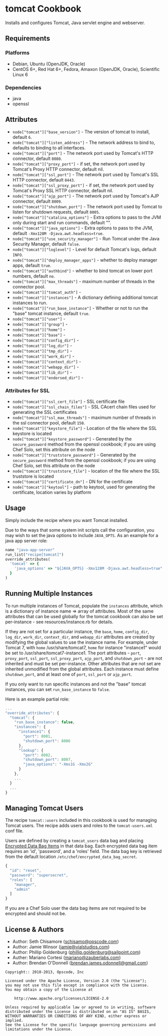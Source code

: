 tomcat Cookbook
===============
Installs and configures Tomcat, Java servlet engine and webserver.


Requirements
------------
### Platforms
- Debian, Ubuntu (OpenJDK, Oracle)
- CentOS 6+, Red Hat 6+, Fedora, Amaxon (OpenJDK, Oracle), Scientific Linux 6

### Dependencies
- java
- openssl


Attributes
----------
* `node["tomcat"]["base_version"]` - The version of tomcat to install, default `6`.
* `node["tomcat"]["listen_address"]` - The network address to bind to, defaults to binding to all interfaces.
* `node["tomcat"]["port"]` - The network port used by Tomcat's HTTP connector, default `8080`.
* `node["tomcat"]["proxy_port"]` - if set, the network port used by Tomcat's Proxy HTTP connector, default nil.
* `node["tomcat"]["ssl_port"]` - The network port used by Tomcat's SSL HTTP connector, default `8443`.
* `node["tomcat"]["ssl_proxy_port"]` - if set, the network port used by Tomcat's Proxy SSL HTTP connector, default nil.
* `node["tomcat"]["ajp_port"]` - The network port used by Tomcat's AJP connector, default `8009`.
* `node["tomcat"]["shutdown_port"]` - The network port used by Tomcat to listen for shutdown requests, default `8005`.
* `node["tomcat"]["catalina_options"]` - Extra options to pass to the JVM only during start and run commands, default "".
* `node["tomcat"]["java_options"]` - Extra options to pass to the JVM, default `-Xmx128M -Djava.awt.headless=true`.
* `node["tomcat"]["use_security_manager"]` - Run Tomcat under the Java Security Manager, default `false`.
* `node["tomcat"]["loglevel"]` - Level for default Tomcat's logs, default `INFO`.
* `node["tomcat"]["deploy_manager_apps"]` - whether to deploy manager apps, default `true`.
* `node["tomcat"]["authbind"]` - whether to bind tomcat on lower port numbers, default `no`.
* `node["tomcat"]["max_threads"]` - maximum number of threads in the connector pool.
* `node["tomcat"]["tomcat_auth"]` -
* `node["tomcat"]["instances"]` - A dictionary defining additional tomcat instances to run.
* `node["tomcat"]["run_base_instance"]` - Whether or not to run the "base" tomcat instance, default `true`.
* `node["tomcat"]["user"]` -
* `node["tomcat"]["group"]` -
* `node["tomcat"]["home"]` -
* `node["tomcat"]["base"]` -
* `node["tomcat"]["config_dir"]` -
* `node["tomcat"]["log_dir"]` -
* `node["tomcat"]["tmp_dir"]` -
* `node["tomcat"]["work_dir"]` -
* `node["tomcat"]["context_dir"]` -
* `node["tomcat"]["webapp_dir"]` -
* `node["tomcat"]["lib_dir"]` -
* `node["tomcat"]["endorsed_dir"]` -

### Attributes for SSL
* `node["tomcat"]["ssl_cert_file"]` - SSL certificate file
* `node["tomcat"]["ssl_chain_files"]` - SSL CAcert chain files used for generating the SSL certificates
* `node["tomcat"]["ssl_max_threads"]` - maximum number of threads in the ssl connector pool, default `150`.
* `node["tomcat"]["keystore_file"]` - Location of the file where the SSL keystore is located
* `node["tomcat"]["keystore_password"]` - Generated by the `secure_password` method from the openssl cookbook; if you are using Chef Solo, set this attribute on the node
* `node["tomcat"]["truststore_password"]` - Generated by the `secure_password` method from the openssl cookbook; if you are using Chef Solo, set this attribute on the node
* `node["tomcat"]["truststore_file"]` - location of the file where the SSL truststore is located
* `node["tomcat"]["certificate_dn"]` - DN for the certificate
* `node["tomcat"]["keytool"]` - path to keytool, used for generating the certificate, location varies by platform


Usage
-----
Simply include the recipe where you want Tomcat installed.

Due to the ways that some system init scripts call the configuration, you may wish to set the java options to include `JAVA_OPTS`. As an example for a java app server role:

```ruby
name "java-app-server"
run_list("recipe[tomcat]")
override_attributes(
  'tomcat' => {
    'java_options' => "${JAVA_OPTS} -Xmx128M -Djava.awt.headless=true"
  }
)
```


Running Multiple Instances
--------------------------
To run multiple instances of Tomcat, populate the `instances` attribute, which is a dictionary of instance name => array of attributes.  Most of the same attributes that can be used globally for the tomcat cookbook can also be set per-instance - see resources/instance.rb for details.

If they are not set for a particular instance, the `base`, `home`, `config_dir`, `log_dir`, `work_dir`, `context_dir`, and `webapp_dir` attributes are created by modifying the global values to use the instance name.  For example, under Tomcat 7, with `home` /usr/share/tomcat7, `home` for instance "instance1" would be set to /usr/share/tomcat7-instance1.  The port attributes - `port`, `proxy_port`, `ssl_port`, `ssl_proxy_port`, `ajp_port`, and `shutdown_port` - are not inherited and must be set per-instance.  Other attributes that are not set are inherited unmodified from the global attributes.  Each instance must define `shutdown_port`, and at least one of `port`, `ssl_port` or `ajp_port`.

If you only want to run specific instances and not the "base" tomcat instances, you can set `run_base_instance` to `false`.

Here is an example partial role:

```javascript
...
"override_attributes": {
  "tomcat": {
    "run_base_instance": false,
    "instances": {
      "instance1": {
        "port": 8081,
        "shutdown_port": 8006
      },
      "lookup": {
        "port": 8082,
        "shutdown_port": 8007,
        "java_options": "-Xms1G -Xmx2G"
      }
    },
    ...
  }
  ...
}
```

Managing Tomcat Users
---------------------
The recipe `tomcat::users` included in this cookbook is used for managing Tomcat users. The recipe adds users and roles to the `tomcat-users.xml` conf file.

Users are defined by creating a `tomcat_users` data bag and placing [Encrypted Data Bag Items](http://docs.opscode.com/chef/essentials_data_bags.html) in that data bag. Each encrypted data bag item requires an 'id', 'password', and a 'roles' field. The data bag key is retrieved from the default location `/etc/chef/encrypted_data_bag_secret`.

```javascript
{
  "id": "reset",
  "password": "supersecret",
  "roles": [
    "manager",
    "admin"
  ]
}
```

If you are a Chef Solo user the data bag items are not required to be encrypted and should not be.


License & Authors
-----------------
- Author: Seth Chisamore (<schisamo@opscode.com>)
- Author: Jamie Winsor (<jamie@vialstudios.com>)
- Author: Phillip Goldenburg (<phillip.goldenburg@sailpoint.com>)
- Auther: Mariano Cortesi (<mariano@zauberlabs.com>)
- Author: Brendan O'Donnell (<brendan.james.odonnell@gmail.com>)

```text
Copyright:: 2010-2013, Opscode, Inc

Licensed under the Apache License, Version 2.0 (the "License");
you may not use this file except in compliance with the License.
You may obtain a copy of the License at

    http://www.apache.org/licenses/LICENSE-2.0

Unless required by applicable law or agreed to in writing, software
distributed under the License is distributed on an "AS IS" BASIS,
WITHOUT WARRANTIES OR CONDITIONS OF ANY KIND, either express or implied.
See the License for the specific language governing permissions and
limitations under the License.
```
